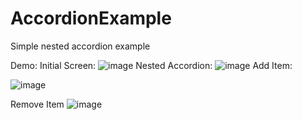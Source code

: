 # AccordionExample
Simple nested accordion example

Demo: 
Initial Screen:
![image](https://user-images.githubusercontent.com/77100262/156558041-c8a62b22-0eb4-4534-94f7-9c32b0a95695.png)
Nested Accordion:
![image](https://user-images.githubusercontent.com/77100262/156558336-0f127549-9905-49ce-8943-687516046bf5.png)
Add Item:

![image](https://user-images.githubusercontent.com/77100262/156558078-2ba97428-bd5b-49fa-9d5e-e44a216021f2.png)

Remove Item
![image](https://user-images.githubusercontent.com/77100262/156558163-ab8ef586-6054-4496-b8b1-ca2d0c33523c.png)

